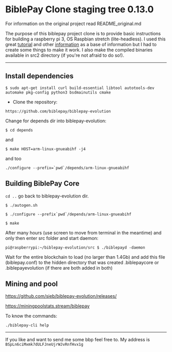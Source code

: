 BiblePay Clone staging tree 0.13.0
===============================


For information on the original project read README_original.md

The purpose of this biblepay project clone is to provide basic instructions for building a raspberry pi 3, OS Raspbian stretch (lite-headless). 
I used this great [tutorial](https://www.reddit.com/r/BiblePay/comments/7qnbp4/bbp_miner_on_pi/) and other [information](https://bitcointalk.org/index.php?topic=2388064) as a base of information but I had to create some things to make it work.
I also make the compiled binaries available in src2 directory (if you're not afraid to do so!).

***

## Install dependencies

`$ sudo apt-get install curl build-essential libtool autotools-dev automake pkg-config python3 bsdmainutils cmake`

 * Clone the repository:

 `https://github.com/biblepay/biblepay-evolution`

 Change for depends dir into biblepay-evolution:

 `$ cd depends`

 and

 `$ make HOST=arm-linux-gnueabihf -j4`

  and too

 ``./configure --prefix=`pwd`/depends/arm-linux-gnueabihf``

## Building BiblePay Core

`cd ..` go back to biblepay-evolution dir.

`$ ./autogen.sh`

``$ ./configure --prefix`pwd`/depends/arm-linux-gnueabihf``

`$ make`

After many hours (use screen to move from terminal in the meantime) and only then enter src folder and start daemon:

`pi@raspberrypi:~/biblepay-evolution/src $ ./biblepayd -daemon`

Wait for the entire blockchain to load (no larger than 1.4Gb) and add this file (biblepay.conf) to the hidden directory that was created .biblepaycore or .biblepayevolution (if there are both added in both)

## Mining and pool

https://github.com/sieb/biblepay-evolution/releases/

https://miningpoolstats.stream/biblepay


To know the commands:

`./biblepay-cli help`

***
If you like and want to send me some bbp feel free to. 
My address is `BSpLn6ciMxmk7dULFJneUjrWJvRnfHvx1g`
